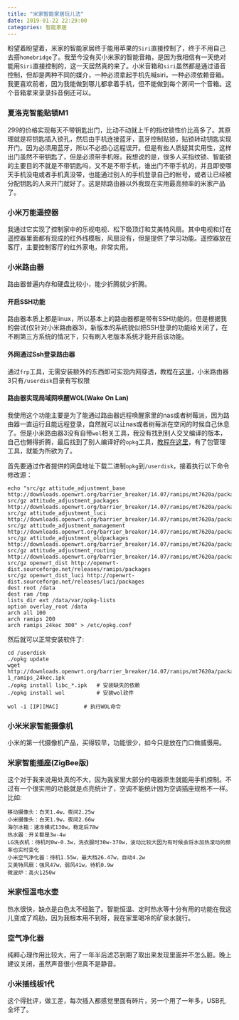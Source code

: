 ```yaml
---
title: "米家智能家居玩儿法"
date: 2019-01-22 22:29:00
categories: 智能家居
---
```


盼望着盼望着，米家的智能家居终于能用苹果的`Siri`直接控制了，终于不用自己去搭`homebridge`了。我至今没有买小米家的智能音箱，是因为我相信有一天绝对能用`Siri`直接控制的，这一天居然真的来了。小米音箱和`siri`虽然都是通过语音控制，但却是两种不同的媒介，一种必须拿起手机先喊siri，一种必须依赖音箱。我更喜欢前者，因为我能做到哪儿都拿着手机，但不能做到每个房间一个音箱。这个音箱拿来录录抖音倒还可以。

### 夏洛克智能贴锁M1

299的价格实现每天不带钥匙出门，比动不动就上千的指纹锁性价比高多了。其原理就是将钥匙插入锁孔，然后由手机连接蓝牙，蓝牙控制贴锁，贴锁转动钥匙实现开门。因为必须用蓝牙，所以不必担心远程误开。但是有些人质疑其实用性，这样出门虽然不带钥匙了，但是必须带手机呀。我想说的是，很多人买指纹锁、智能锁的主要目的不就是不带钥匙吗，又不是不带手机，谁出门不带手机的，并且即使哪天手机没电或者手机真没带，也能通过别人的手机登录自己的帐号，或者让已经被分配钥匙的人来开门就好了。这是除路由器以外我现在实用最高频率的米家产品了。

### 小米万能遥控器

我通过它实现了控制家中的乐视电视、松下吸顶灯和艾美特风扇。其中电视和灯在遥控器里面都有现成的红外线模板，风扇没有，但是提供了学习功能。遥控器放在客厅，主要控制客厅的红外家电，非常实用。

### 小米路由器

路由器普遍内存和硬盘比较小，能少折腾就少折腾。

<!--more-->

#### 开启SSH功能

路由器本质上都是linux，所以基本上的路由器都是带有SSH功能的。但是根据我的尝试(仅针对小米路由器3)，新版本的系统貌似把SSH登录的功能给关闭了，在不刷第三方系统的情况下，只有刷入老版本系统才能开启该功能。

#### 外网通过Ssh登录路由器

通过`frp`工具，无需安装额外的东西即可实现内网穿透，教程在[这里](https://haofly.net/frp)，小米路由器3只有`/userdisk`目录有写权限

#### 路由器实现局域网唤醒WOL(Wake On Lan)

我使用这个功能主要是为了能通过路由器远程唤醒家里的nas或者树莓派，因为路由器一直运行且能远程登录，自然就可以让nas或者树莓派在空闲的时候自己休息了。但是小米路由器3没有自带`wol`相关工具，我没有找到别人交叉编译的版本，自己也懒得折腾，最后找到了别人编译好的`opkg`工具，[教程在这里](http://bbs.xiaomi.cn/t-13865126-4-o1)，有了包管理工具，就能为所欲为了。	

首先要通过作者提供的网盘地址下载二进制`opkg`到`/userdisk`，接着执行以下命令修改源：

```shell
echo "src/gz attitude_adjustment_base http://downloads.openwrt.org/barrier_breaker/14.07/ramips/mt7620a/packages/base
src/gz attitude_adjustment_packages http://downloads.openwrt.org/barrier_breaker/14.07/ramips/mt7620a/packages/packages/
src/gz attitude_adjustment_luci http://downloads.openwrt.org/barrier_breaker/14.07/ramips/mt7620a/packages/luci/
src/gz attitude_adjustment_management http://downloads.openwrt.org/barrier_breaker/14.07/ramips/mt7620a/packages/management/
src/gz attitude_adjustment_oldpackages http://downloads.openwrt.org/barrier_breaker/14.07/ramips/mt7620a/packages/oldpackages/
src/gz attitude_adjustment_routing http://downloads.openwrt.org/barrier_breaker/14.07/ramips/mt7620a/packages/routing/
src/gz openwrt_dist http://openwrt-dist.sourceforge.net/releases/ramips/packages
src/gz openwrt_dist_luci http://openwrt-dist.sourceforge.net/releases/luci/packages
dest root /data
dest ram /tmp
lists_dir ext /data/var/opkg-lists
option overlay_root /data
arch all 100
arch ramips 200
arch ramips_24kec 300" > /etc/opkg.conf
```

然后就可以正常安装软件了:

```shell
cd /userdisk
./opkg update
wget  http://downloads.openwrt.org/barrier_breaker/14.07/ramips/mt7620a/packages/base/libc_0.9.33.2-1_ramips_24kec.ipk 
./opkg install libc_*.ipk	# 安装缺失的依赖
./opkg install wol			# 安装wol软件

wol -i [IP][MAC]		# 执行WOL命令
```

### 小米米家智能摄像机

小米的第一代摄像机产品，买得较早，功能很少，如今只是放在门口做威慑用。

### 米家智能插座(ZigBee版)

这个对于我来说用处真的不大，因为我家里大部分的电器原生就能用手机控制。不过有一个很实用的功能就是点亮统计了，空调不能统计因为空调插座规格不一样。比如:

```shell
移动摄像头：白天1.4w，夜间2.25w
小米摄像头：白天1.9w，夜间2.66w
海尔冰箱：速冻模式130w，稳定后78w
热水器：开关都是3w-4w
LG洗衣机：待机时0w-0.3w，洗衣服时30w-370w，波动比较大因为有时候会将水加热滚动的频率也实时变化
小米空气净化器：待机1.55w，最大档26.47w，自动4.2w
艾美特风扇：强风47w，弱风41w，待机0.9w
微波炉：高火1250w
```

### 米家恒温电水壶

热水很快，缺点是白色太不经脏了。智能恒温、定时热水等十分有用的功能在我这儿变成了鸡肋，因为我根本用不到呀，我在家里喝冷的矿泉水就行。

### 空气净化器

纯粹心理作用比较大，用了一年半后滤芯到期了取出来发现里面并不怎么脏。晚上建议关闭，虽然声音很小但真不是静音。

### 小米插线板1代

这个得批评，做工差，每次插入都感觉里面有碎片，另一个用了一年多，USB孔全坏了。